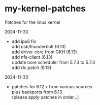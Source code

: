 # my-kernel-patches
Patches for the linux kernel

2024-11-30
- add ipu6 fix  
  add usb/thunderbolt (6.13)  
  add driver-core from GKH (6.13)  
  add nfs-client (6.13)  
  update bore scheduler from 5.7.3 to 5.7.3  
  add rtc patch (6.13)

2024-11-30:
- patches for 6.12.x from various sources  
  plus backports from 6.13  
  (please apply patches in order...)
